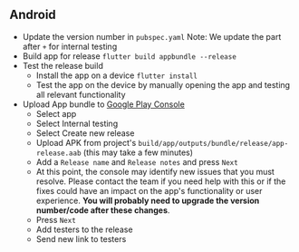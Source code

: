 ## Android

- Update the version number in `pubspec.yaml`
  Note: We update the part after `+` for internal testing
- Build app for release `flutter build appbundle --release`
- Test the release build
  - Install the app on a device `flutter install`
  - Test the app on the device by manually opening the app and testing all relevant functionality
- Upload App bundle to [Google Play Console](https://play.google.com/apps/publish/)
  - Select app
  - Select Internal testing
  - Select Create new release
  - Upload APK from project's `build/app/outputs/bundle/release/app-release.aab` (this may take a few minutes)
  - Add a `Release name` and `Release notes` and press `Next`
  - At this point, the console may identify new issues that you must resolve. Please contact the
    team if you need help with this or if the fixes could have an impact on the app's functionality
    or user experience. **You will probably need to upgrade the version number/code after these changes**.
  - Press `Next`
  - Add testers to the release
  - Send new link to testers
